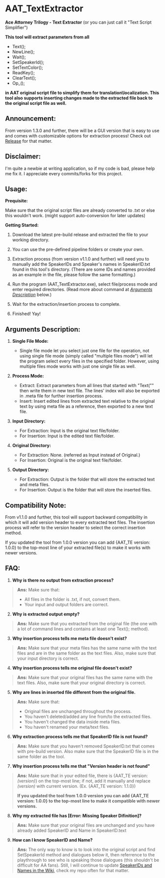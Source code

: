 # AAT_TextExtractor
**Ace Attorney Trilogy - Text Extractor** (or you can just call it "Text Script Simplifier")

**This tool will extract parameters from all**
- Text();
- NewLine();
- Wait();
- SetSpeakerId();
- SetTextColor();
- ReadKey();
- ClearText(); 
- Op_();

**in AAT original script file to simplify them for translation\localization. 
This tool also supports inserting changes made to the extracted file back to the original script file as well.**

## Announcement:
From version 1.3.0 and further, there will be a GUI version that is easy to use and comes with customizable options for extraction process! Check out [Release](https://github.com/MaFIaTH/AAT_TextExtractor/releases) for that matter.

## Disclaimer:
I'm quite a newbie at writing application, so if my code is bad, please help me fix it. I appreciate every commits/forks for this project.

## Usage:
**Prequisite:**

Make sure that the original script files are already converted to .txt or else this wouldn't work. (might support auto-conversion for later updates)

**Getting Started:**
1. Download the latest pre-build release and extracted the file to your working directory.

2. You can use the pre-defined pipeline folders or create your own.

3. Extraction process (from version v1.1.0 and further) will need you to manually add the SpeakerIDs and Speaker's names in SpeakerID.txt found in this tool's directory.
(There are some IDs and names provided as an example in the file, please follow the same formatting.)

4. Run the program (AAT_TextExtractor.exe), select file/process mode and enter required directories. (Read more about command at [*Arguments Description*][Arguments Description] below.)

5. Wait for the extraction/insertion process to complete.

6. Finished! Yay!


## Arguments Description:

1. **Single File Mode:**
 
   - Single file mode let you select just one file for the operation, not using single file mode (simply called "multiple files mode") will let the program select every files in the specified folder. However, using multiple files mode works with just one single file as well.

2. **Process Mode:**
   - Extract: Extract parameters from all lines that started with "Text("" then write them in new text file. The lines' index will also be exported in .meta file for further insertion process.
   - Insert: Insert edited lines from extracted text relative to the original text by using meta file as a reference, then exported to a new text file.

3. **Input Directory:**
   - For Extraction: Input is the original text file/folder.
   - For Insertion: Input is the edited text file/folder.

4. **Original Directory:**
   - For Extraction: None. (referred as Input instead of Original.)
   - For Insertion: Original is the original text file/folder.

5. **Output Directory:**
   - For Extraction: Output is the folder that will store the extracted text and meta files.
   - For Insertion: Output is the folder that will store the inserted files.

## Compatibility Note:
From v1.1.0 and further, this tool will support backward compatibility in which it will add version header to every extracted text files. 
The insertion process will refer to the version header to select the correct insertion method.

If you updated the tool from 1.0.0 version you can add {AAT_TE version: 1.0.0} to the top-most line of your extracted file(s) to make it works with newer versions.

## FAQ:
1. **Why is there no output from extraction process?**
>**Ans:** Make sure that:
>- All files in the folder is .txt, if not, convert them.
>- Your input and output folders are correct.

2. **Why is extracted output empty?**
>**Ans:** Make sure that you extracted from the original file (the one with a lot of command lines and contains at least one Text(); method).

3. **Why insertion process tells me meta file doesn't exist?**
>**Ans:** Make sure that your meta files has the same name with the text files and are in the same folder as the text files. Also, make sure that your input directory is correct.

4. **Why insertion process tells me original file doesn't exist?**
>**Ans:** Make sure that your original files has the same name with the text files. Also, make sure that your original directory is correct.

5. **Why are lines in inserted file different from the original file.**
>**Ans:** Make sure that: 
>- Original files are unchanged throughout the process.
>- You haven't deleted/added any line from/to the extracted files.
>- You haven't changed the data inside meta files.
>- You haven't renamed your meta/text files.

6. **Why extraction process tells me that SpeakerID file is not found?**
>**Ans:** Make sure that you haven't removed SpeakerID.txt that comes with pre-build version. Also make sure that the SpeakerID file is in the same folder as the tool.

7. **Why insertion process tells me that "Version header is not found"**
>**Ans:** Make sure that in your edited file, there is {AAT_TE version: *(version)*} on the top-most line; if not, add it manually and replace *(version)* with current version. (Ex. {AAT_TE version: 1.1.0})
>
>**If you updated the tool from 1.0.0 version you can add {AAT_TE version: 1.0.0} to the top-most line to make it compatible with newer versions.**

8. **Why my extracted file has [Error: Missing Speaker Difinition]?**
>**Ans:** Make sure that your original files are unchanged and you have already added SpeakerID and Name in SpeakerID.text

9. **How can I know SpeakerID and Name?**
>**Ans:** The only way to know is to look into the original script and find SetSpeakerId method and dialogues below it, then referrence to the playthrough to see who is speaking those dialogues (this shouldn't be difficult for AA fans). Still, I will continue to update [SpeakerIDs and Names in the Wiki][Wiki SpeakerIDs and Names], check my repo often for that matter.

[Arguments Description]: https://github.com/MaFIaTH/AAT_TextExtractor#arguments-description
[Wiki SpeakerIDs and Names]: https://github.com/MaFIaTH/AAT_TextExtractor/wiki#speakerids-and-names
